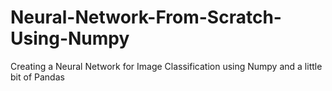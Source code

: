 # Neural-Network-From-Scratch-Using-Numpy
Creating a Neural Network for Image Classification using Numpy and a little bit of Pandas
